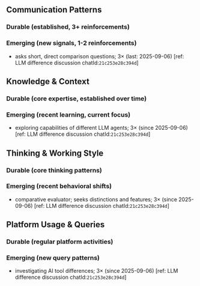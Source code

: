 ## Communication Patterns
### Durable (established, 3+ reinforcements)

### Emerging (new signals, 1-2 reinforcements)
- asks short, direct comparison questions; 3× (last: 2025-09-06) [ref: LLM difference discussion chatId:`21c253e28c394d`]

## Knowledge & Context
### Durable (core expertise, established over time)

### Emerging (recent learning, current focus)
- exploring capabilities of different LLM agents; 3× (since 2025-09-06) [ref: LLM difference discussion chatId:`21c253e28c394d`]

## Thinking & Working Style
### Durable (core thinking patterns)

### Emerging (recent behavioral shifts)
- comparative evaluator; seeks distinctions and features; 3× (since 2025-09-06) [ref: LLM difference discussion chatId:`21c253e28c394d`]

## Platform Usage & Queries
### Durable (regular platform activities)

### Emerging (new query patterns)
- investigating AI tool differences; 3× (since 2025-09-06) [ref: LLM difference discussion chatId:`21c253e28c394d`]
